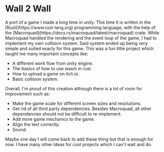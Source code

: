 <h1>Wall 2 Wall</h1> 
A port of a game I made a long time in unity. 
This time it is written in the [Rust](https://www.rust-lang.org) programming language, with the help of the [Macroquad](https://docs.rs/macroquad/latest/macroquad) crate.
While Macroquad handled the rendering and the event loop of the game, I had to implement my own collision system.
Said system ended up being very simple and suited exacly for this game.
This was a fun little project which taught me many important concepts like:

- A different work flow from unity engine.
- The basics of how to use wasm in rust.
- How to upload a game on itch.io.
- Basic collision system.

Overall, I'm proud of this creation although there is a lot of room for improvement such as:

- Make the game scale for different screen sizes and resolutions.
- Get rid of all third party dependencies. Besides Macroquad, all other dependancies should not be difficult to re-implement.
- Add more game mechanics to the game.
- Align the text correctly.
- Sound.

Maybe one day I will come back to add these thing but that is enough for now.
I have many other Ideas for cool projects which I can't wait and do.
